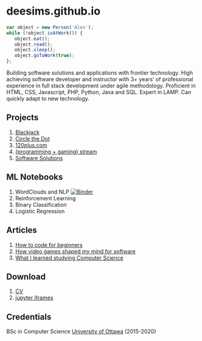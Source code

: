 # deesims.github.io

```javascript
var object = new Person('Alex');
while (!object.isAtWork()) {
   object.eat();
   object.read();
   object.sleep();
   object.goToWork(true);
};
```

Building software solutions and applications with frontier technology. High achieving software developer and instructor with 3+ years’ of professional experience in full stack development under agile methodology. Proficient in HTML, CSS, Javascript, PHP, Python, Java and SQL. Expert in LAMP. Can quickly adapt to new technology.

## Projects

1. [Blackjack](https://github.com/deesims/blackjack-in-python)
2. [Circle the Dot](https://github.com/deesims/circle_dot)
4. [120plus.com](https://120plus.com)
5. [(programming + gaming) stream](https://twitch.com/devquake)
6. [Software Solutions](https://hlovyak.com)

## ML Notebooks

1. WordClouds and NLP [![Binder](https://mybinder.org/badge_logo.svg)](https://mybinder.org/v2/gist/deesims/5c4a1e5b2cbbb2fc60ce1c94fdb0917e/HEAD?filepath=nlp.ipynb)
2. Reinforcement Learning
3. Binary Classification
4. Logistic Regression 

## Articles 

1. [How to code for beginners](https://deesims.github.io/blog/2020/08/20/howtocode.html)
2. [How video games shaped my mind for software](https://deesims.github.io/blog/2020/11/15/video-games.html)
3. [What I learned studying Computer Science](https://deesims.github.io/blog/2020/11/14/computer-science.html)

## Download

1. [CV](https://drive.google.com/file/d/1j5R2gzEpswfFiFpGDJkoMms_2eH8cD2n/view?usp=sharing)
2. [jupyter iframes](https://deesims.github.io/iframes/nlp.html)

## Credentials

BSc in Computer Science [University of Ottawa](https://www.uottawa.ca/en) (2015-2020)
